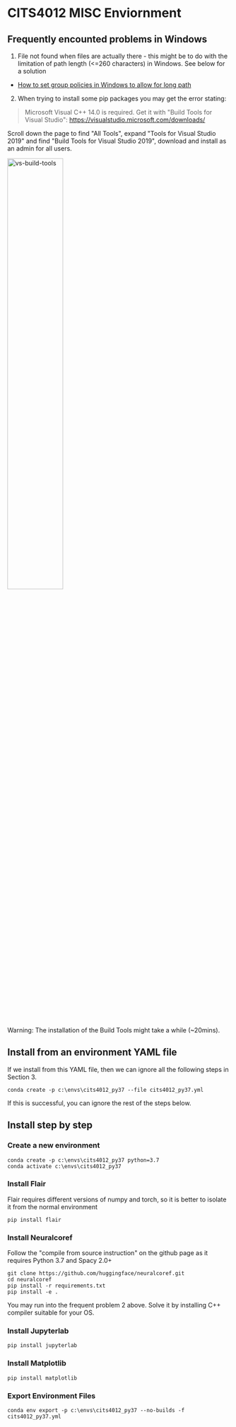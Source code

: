 CITS4012 MISC Enviornment
==========================

## Frequently encounted problems in Windows

1. File not found when files are actually there - this might be to do with the limitation of path length (<=260 characters) in Windows. See below for a solution

* [How to set group policies in Windows to allow for long path](https://www.howtogeek.com/266621/how-to-make-windows-10-accept-file-paths-over-260-characters/)

2. When trying to install some pip packages you may get the error stating:

> Microsoft Visual C++ 14.0 is required. Get it with "Build Tools for Visual Studio": https://visualstudio.microsoft.com/downloads/

Scroll down the page to find "All Tools", expand "Tools for Visual Studio 2019" and find "Build Tools for Visual Studio 2019", download and install as an admin for all users.

<img width="50%" alt="vs-build-tools" src="https://user-images.githubusercontent.com/1005582/123034052-6d6d0980-d41b-11eb-8fe2-2f541825375d.png">

Warning: The installation of the Build Tools might take a while (~20mins).

## Install from an environment YAML file
If we install from this YAML file, then we can ignore all the following steps in Section 3.

`conda create -p c:\envs\cits4012_py37 --file cits4012_py37.yml`

If this is successful, you can ignore the rest of the steps below. 

## Install step by step

### Create a new environment

```
conda create -p c:\envs\cits4012_py37 python=3.7
conda activate c:\envs\cits4012_py37
```

### Install Flair
Flair requires different versions of numpy and torch, so it is better to isolate it from the normal environment

`pip install flair`

### Install Neuralcoref
Follow the "compile from source instruction" on the github page as it requires Python 3.7 and Spacy 2.0+

```
git clone https://github.com/huggingface/neuralcoref.git
cd neuralcoref
pip install -r requirements.txt
pip install -e .
```
You may run into the frequent problem 2 above. Solve it by installing C++ compiler suitable for your OS. 

### Install Jupyterlab
`pip install jupyterlab`

### Install Matplotlib
`pip install matplotlib`

### Export Environment Files
`conda env export -p c:\envs\cits4012_py37 --no-builds -f cits4012_py37.yml`